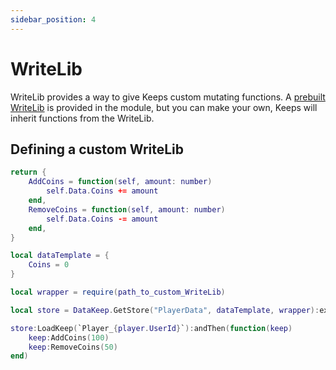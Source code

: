 ```yaml
---
sidebar_position: 4
---
```


# WriteLib

WriteLib provides a way to give Keeps custom mutating functions. A [prebuilt WriteLib](https://github.com/noahrepublic/DataKeep/blob/main/src/Wrapper.luau) is provided in the module, but you can make your own, Keeps will inherit functions from the WriteLib.

## Defining a custom WriteLib

```lua title="WriteLib.luau"
return {
    AddCoins = function(self, amount: number)
        self.Data.Coins += amount
    end,
    RemoveCoins = function(self, amount: number)
        self.Data.Coins -= amount
    end,
}
```

```lua title="Main.luau"
local dataTemplate = {
    Coins = 0
}

local wrapper = require(path_to_custom_WriteLib)

local store = DataKeep.GetStore("PlayerData", dataTemplate, wrapper):expect()

store:LoadKeep(`Player_{player.UserId}`):andThen(function(keep)
    keep:AddCoins(100)
    keep:RemoveCoins(50)
end)
```
